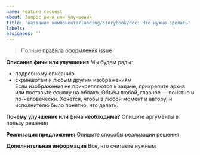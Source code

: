 ```yaml
---
name: Feature request
about: Запрос фичи или улучшения
title: 'название компонента/landing/storybook/doc: Что нужно сделать'
labels: ''
assignees: ''
---
```


> Полные [правила оформления issue](http://uikit.consta.design/?path=/docs/common-develop-issues--page)

**Описание фичи или улучшения**
Мы будем рады:

- подробному описанию
- скриншотам и любым другим изображениям  
  Если изображения не прикрепляются к задаче, прикрепите архив или поставьте ссылку на облако. Объём любой, главное — понятно и по-человечески. Хочется, чтобы в любой момент и автору, и исполнителю было понятно, что делать.

**Почему улучшение или фича необходима?**
Опишите аргументы в пользу решения

**Реализация предложения**
Опишите способы реализации решения

**Дополнительная информация**
Все, что считаете нужным
